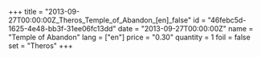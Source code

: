 +++
title = "2013-09-27T00:00:00Z_Theros_Temple_of_Abandon_[en]_false"
id = "46febc5d-1625-4e48-bb3f-31ee06fc13dd"
date = "2013-09-27T00:00:00Z"
name = "Temple of Abandon"
lang = ["en"]
price = "0.30"
quantity = 1
foil = false
set = "Theros"
+++
